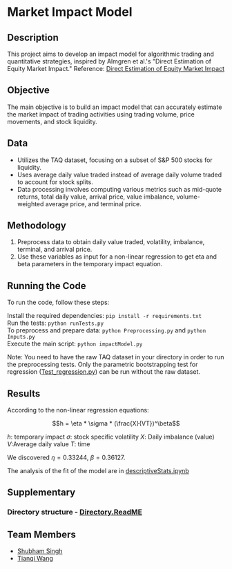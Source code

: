# Market Impact Model

## Description

This project aims to develop an impact model for algorithmic trading and quantitative strategies, inspired by Almgren et al.'s "Direct Estimation of Equity Market Impact."
Reference: [Direct Estimation of Equity Market Impact](https://www.cis.upenn.edu/~mkearns/finread/costestim.pdf)

## Objective

The main objective is to build an impact model that can accurately estimate the market impact of trading activities using trading volume, price movements, and stock liquidity.

## Data

- Utilizes the TAQ dataset, focusing on a subset of S&P 500 stocks for liquidity.
- Uses average daily value traded instead of average daily volume traded to account for stock splits.
- Data processing involves computing various metrics such as mid-quote returns, total daily value, arrival price, value imbalance, volume-weighted average price, and terminal price.

## Methodology
1. Preprocess data to obtain daily value traded, volatility, imbalance, terminal, and arrival price.
2. Use these variables as input for a non-linear regression to get eta and beta parameters in the temporary impact equation.

## Running the Code
To run the code, follow these steps: <br>

Install the required dependencies: `pip install -r requirements.txt` <br>
Run the tests: `python runTests.py` <br>
To preprocess and prepare data: `python Preprocessing.py` and `python Inputs.py` <br>
Execute the main script: `python impactModel.py` <br>

Note: You need to have the raw TAQ dataset in your directory in order to run the preprocessing tests. 
Only the parametric bootstrapping test for regression ([Test_regression.py](https://github.com/ssnyu/Market-Impact-Model/blob/main/Tests/Test_regression.py)) can be run without the raw dataset.

## Results
According to the non-linear regression equations:

$$h = \eta * \sigma * (\frac{X}{VT})^\beta$$

$h$: temporary impact
$\sigma$: stock specific volatility
$X$: Daily imbalance (value)
$V$:Average daily value 
$T$: time

We discovered $\eta = 0.33244$, $\beta = 0.36127$.

The analysis of the fit of the model are in [descriptiveStats.ipynb](https://github.com/ssnyu/Market-Impact-Model/blob/main/descriptiveStats.ipynb)



## Supplementary 

### Directory structure - [Directory.ReadME](https://github.com/ssnyu/Market-Impact-Model/blob/main/Directory.md)

## Team Members

- [Shubham Singh](https://github.com/ssnyu)
- [Tianqi Wang](https://github.com/foggyleo)
